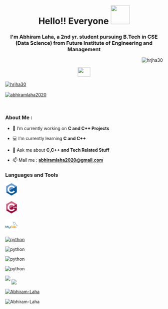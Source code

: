 <h1 align="center">Hello!! Everyone <img src="https://media.tenor.com/images/d82823e5026aa8b4c90f5a2fb1b3c2a7/tenor.gif"height="60" width="60"></h1>

<h3 align="center"> I'm Abhiram Laha, a 2nd yr. student pursuing B.Tech in CSE (Data Science) from Future Institute of Engineering and Management</h3>
<p align="right"> <img src="https://www.pixel4k.com/wp-content/uploads/2019/09/spiderman-artnew_1568054843-2048x1152.jpg" alt="hrjha30" /> </p>
<p align="center"> 
<a href="https://www.linkedin.com/in/abhiramlaha/" target="blank"><img align="center" src="https://raw.githubusercontent.com/rahuldkjain/github-profile-readme-generator/master/src/images/icons/Social/linked-in-alt.svg" height="30" width="40" /></a>
  
<a href="https://www.codechef.com/users/abhiram_laha20" target="blank"><img align="center" src="https://icons-for-free.com/download-icon-codechef-1324440139527402917_512.icns" alt="hrjha30" height="30" width="40" /></a>
  
<a href="https://www.facebook.com/abhiramlaha2020/" target="blank"><img align="center" src="https://raw.githubusercontent.com/rahuldkjain/github-profile-readme-generator/master/src/images/icons/Social/facebook.svg" alt="abhiramlaha2020" height="30" width="40" /></a>


<p align="left"> <a href="https://twitter.com/" target="blank"><img src="https://img.shields.io/twitter/follow/?logo=twitter&style=for-the-badge" alt="" /></a> </p>
<h3 align="left"> About Me : </h3> 

- 🔭 I’m currently working on **C and C++ Projects**

- 💻 I’m currently learning **C and C++**

- 💬 Ask me about **C,C++ and Tech Related Stuff**

- 📫 Mail me : **abhiramlaha2020@gmail.com**



<h3 align="left"><b>Languages and Tools</b></h3>

<div class="image" >
<p align="left"> <a href="https://www.cprogramming.com/" target="_blank"> <img src="https://raw.githubusercontent.com/devicons/devicon/master/icons/c/c-original.svg" alt="c" width="40" height="40"/> </a> <a href="https://www.w3schools.com/cpp/" target="_blank"> 
  
<img src="https://raw.githubusercontent.com/devicons/devicon/master/icons/cplusplus/cplusplus-original.svg" alt="cplusplus" width="40" height="40"/> </a> <a href="https://www.mysql.com/" target="_blank"> 
 
 <img src="https://raw.githubusercontent.com/devicons/devicon/master/icons/mysql/mysql-original-wordmark.svg" alt="mysql" width="40" height="40"/> </a> <a href="https://www.photoshop.com/en" target="_blank"> 
 
<img src="https://upload.wikimedia.org/wikipedia/commons/thumb/c/c3/Python-logo-notext.svg/1024px-Python-logo-notext.svg.png" alt="python" width="40" height="40"/> </a> </p>

<img src="https://upload.wikimedia.org/wikipedia/commons/thumb/6/61/HTML5_logo_and_wordmark.svg/2048px-HTML5_logo_and_wordmark.svg.png" alt="python" width="40" height="40"/> </a> </p>

<img src="https://upload.wikimedia.org/wikipedia/commons/thumb/d/d5/CSS3_logo_and_wordmark.svg/1200px-CSS3_logo_and_wordmark.svg.png" alt="python" width="40" height="40"/> </a> </p>

<img src="https://upload.wikimedia.org/wikipedia/commons/thumb/9/99/Unofficial_JavaScript_logo_2.svg/1024px-Unofficial_JavaScript_logo_2.svg.png" alt="python" width="40" height="40"/> </a> </p>

</div>


<p><img align="left" src="https://github-readme-stats.vercel.app/api/top-langs?username=Abhiram-Laha&show_icons=true&locale=en&layout=compact" /></p>

<h3 align="left"> </h3>
<p>&nbsp;<img align="center" src="https://github-readme-stats.vercel.app/api?username=Abhiram-Laha&show_icons=true&locale=en"/></p>
<p align="left"> <a href="https://github.com/ryo-ma/github-profile-trophy"><img src="https://github-profile-trophy.vercel.app/?username=Abhiram-Laha" alt="Abhiram-Laha" /></a> </p>

<p><img align="center" src="https://github-readme-streak-stats.herokuapp.com/?user=Abhiram-Laha&" alt="Abhiram-Laha" /></p>
